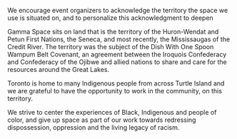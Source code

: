 We encourage event organizers to acknowledge the territory the space we use is situated on, and to personalize this acknowledgment to deepen 

Gamma Space sits on land that is the territory of the Huron-Wendat and Petun First Nations, the Seneca, and most recently, the Mississaugas of the Credit River. The territory was the subject of the Dish With One Spoon Wampum Belt Covenant, an agreement between the Iroquois Confederacy and Confederacy of the Ojibwe and allied nations to share and care for the resources around the Great Lakes.

Toronto is home to many Indigenous people from across Turtle Island and we are grateful to have the opportunity to work in the community, on this territory.

We strive to center the experiences of Black, Indigenous and people of color, and give up space as part of our work towards redressing dispossession, oppression and the living legacy of racism.